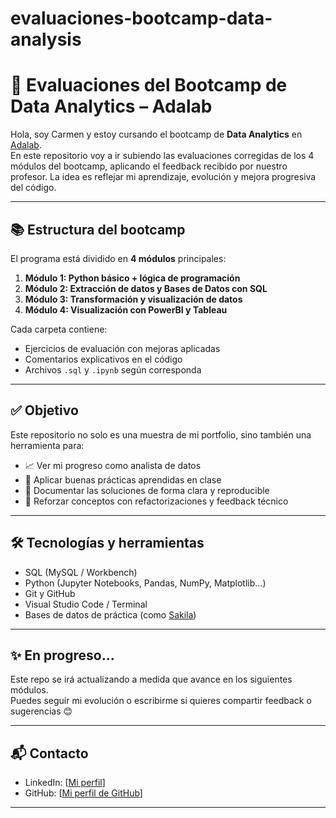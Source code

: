 # evaluaciones-bootcamp-data-analysis

# 🧠 Evaluaciones del Bootcamp de Data Analytics – Adalab

Hola, soy Carmen y estoy cursando el bootcamp de **Data Analytics** en [Adalab](https://adalab.es/).  
En este repositorio voy a ir subiendo las evaluaciones corregidas de los 4 módulos del bootcamp, aplicando el feedback recibido por nuestro profesor. La idea es reflejar mi aprendizaje, evolución y mejora progresiva del código.

---

## 📚 Estructura del bootcamp

El programa está dividido en **4 módulos** principales:

1. **Módulo 1: Python básico + lógica de programación**
2. **Módulo 2: Extracción de datos y Bases de Datos con SQL**
3. **Módulo 3: Transformación y visualización de datos**
4. **Módulo 4: Visualización con PowerBI y Tableau**

Cada carpeta contiene:
- Ejercicios de evaluación con mejoras aplicadas
- Comentarios explicativos en el código
- Archivos `.sql` y `.ipynb` según corresponda

---

## ✅ Objetivo

Este repositorio no solo es una muestra de mi portfolio, sino también una herramienta para:

- 📈 Ver mi progreso como analista de datos
- 🧰 Aplicar buenas prácticas aprendidas en clase
- 📝 Documentar las soluciones de forma clara y reproducible
- 🔁 Reforzar conceptos con refactorizaciones y feedback técnico

---

## 🛠️ Tecnologías y herramientas

- SQL (MySQL / Workbench)
- Python (Jupyter Notebooks, Pandas, NumPy, Matplotlib...)
- Git y GitHub
- Visual Studio Code / Terminal
- Bases de datos de práctica (como [Sakila](https://github.com/jOOQ/sakila))

---

## ✨ En progreso...

Este repo se irá actualizando a medida que avance en los siguientes módulos.  
Puedes seguir mi evolución o escribirme si quieres compartir feedback o sugerencias 😊

---

## 📬 Contacto

- LinkedIn: [[Mi perfil](https://www.linkedin.com/in/carmen-bermejo-de-fuentes-15b62552/)]
- GitHub: [[Mi perfil de GitHub](https://github.com/CarmenBdeF)]

---